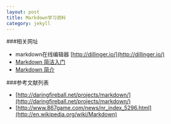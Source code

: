 ```yaml
---
layout: post
title: Markdown学习资料
category: jekyll
---
```

###相关网址
* markdown在线编辑器 [http://dillinger.io/](http://dillinger.io/)
* [Markdown 简洁入门](http://www.fookwood.com/archives/639)
* [Markdown 简介](http://name5566.com/2989.html)

###参考文献列表
* [http://daringfireball.net/projects/markdown/](http://daringfireball.net/projects/markdown/)
* [http://www.867game.com/news/nr_index_5296.html](http://en.wikipedia.org/wiki/Markdown)
